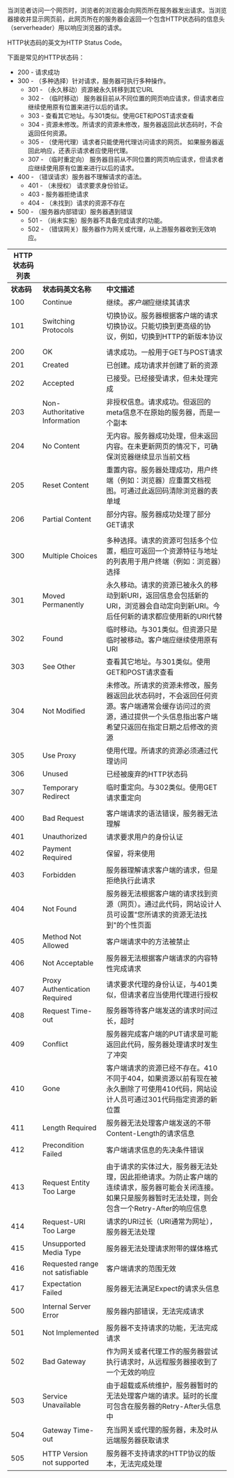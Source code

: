
当浏览者访问一个网页时，浏览者的浏览器会向网页所在服务器发出请求。当浏览器接收并显示网页前，此网页所在的服务器会返回一个包含HTTP状态码的信息头（serverheader）用以响应浏览器的请求。

HTTP状态码的英文为HTTP Status Code。

下面是常见的HTTP状态码：

-   200 - 请求成功
-   300 - （多种选择）针对请求，服务器可执行多种操作。 
    -   301 - （永久移动）资源被永久转移到其它URL
    -   302 - （临时移动） 服务器目前从不同位置的网页响应请求，但请求者应继续使用原有位置来进行以后的请求。 
    -   303 - 查看其它地址。与301类似。使用GET和POST请求查看
    -   304 - 资源未修改。所请求的资源未修改，服务器返回此状态码时，不会返回任何资源。
    -   305 - （使用代理）请求者只能使用代理访问请求的网页。 如果服务器返回此响应，还表示请求者应使用代理。 
    -   307 - （临时重定向） 服务器目前从不同位置的网页响应请求，但请求者应继续使用原有位置来进行以后的请求。 
-   400 - （错误请求）服务器不理解请求的语法。 
    -   401 - （未授权） 请求要求身份验证。 
    -   403 - 服务器拒绝请求
    -   404 - （未找到）请求的资源不存在
-   500 - （服务器内部错误）服务器遇到错误 
    -   501 - （尚未实施）服务器不具备完成请求的功能。 
    -   502 - （错误网关）服务器作为网关或代理，从上游服务器收到无效响应。 

| HTTP状态码列表 |                                 |                                                                                                                                                                  |
|----------------|---------------------------------|------------------------------------------------------------------------------------------------------------------------------------------------------------------|
| **状态码**     | **状态码英文名称**              | **中文描述**                                                                                                                                                     |
| 100            | Continue                        | 继续。*客户端*应继续其请求                                                                                                                                       |
| 101            | Switching Protocols             | 切换协议。服务器根据客户端的请求切换协议。只能切换到更高级的协议，例如，切换到HTTP的新版本协议                                                                   |
|                |                                 |                                                                                                                                                                  |
| 200            | OK                              | 请求成功。一般用于GET与POST请求                                                                                                                                  |
| 201            | Created                         | 已创建。成功请求并创建了新的资源                                                                                                                                 |
| 202            | Accepted                        | 已接受。已经接受请求，但未处理完成                                                                                                                               |
| 203            | Non-Authoritative Information   | 非授权信息。请求成功。但返回的meta信息不在原始的服务器，而是一个副本                                                                                             |
| 204            | No Content                      | 无内容。服务器成功处理，但未返回内容。在未更新网页的情况下，可确保浏览器继续显示当前文档                                                                         |
| 205            | Reset Content                   | 重置内容。服务器处理成功，用户终端（例如：浏览器）应重置文档视图。可通过此返回码清除浏览器的表单域                                                               |
| 206            | Partial Content                 | 部分内容。服务器成功处理了部分GET请求                                                                                                                            |
|                |                                 |                                                                                                                                                                  |
| 300            | Multiple Choices                | 多种选择。请求的资源可包括多个位置，相应可返回一个资源特征与地址的列表用于用户终端（例如：浏览器）选择                                                           |
| 301            | Moved Permanently               | 永久移动。请求的资源已被永久的移动到新URI，返回信息会包括新的URI，浏览器会自动定向到新URI。今后任何新的请求都应使用新的URI代替                                   |
| 302            | Found                           | 临时移动。与301类似。但资源只是临时被移动。客户端应继续使用原有URI                                                                                               |
| 303            | See Other                       | 查看其它地址。与301类似。使用GET和POST请求查看                                                                                                                   |
| 304            | Not Modified                    | 未修改。所请求的资源未修改，服务器返回此状态码时，不会返回任何资源。客户端通常会缓存访问过的资源，通过提供一个头信息指出客户端希望只返回在指定日期之后修改的资源 |
| 305            | Use Proxy                       | 使用代理。所请求的资源必须通过代理访问                                                                                                                           |
| 306            | Unused                          | 已经被废弃的HTTP状态码                                                                                                                                           |
| 307            | Temporary Redirect              | 临时重定向。与302类似。使用GET请求重定向                                                                                                                         |
|                |                                 |                                                                                                                                                                  |
| 400            | Bad Request                     | 客户端请求的语法错误，服务器无法理解                                                                                                                             |
| 401            | Unauthorized                    | 请求要求用户的身份认证                                                                                                                                           |
| 402            | Payment Required                | 保留，将来使用                                                                                                                                                   |
| 403            | Forbidden                       | 服务器理解请求客户端的请求，但是拒绝执行此请求                                                                                                                   |
| 404            | Not Found                       | 服务器无法根据客户端的请求找到资源（网页）。通过此代码，网站设计人员可设置"您所请求的资源无法找到"的个性页面                                                     |
| 405            | Method Not Allowed              | 客户端请求中的方法被禁止                                                                                                                                         |
| 406            | Not Acceptable                  | 服务器无法根据客户端请求的内容特性完成请求                                                                                                                       |
| 407            | Proxy Authentication Required   | 请求要求代理的身份认证，与401类似，但请求者应当使用代理进行授权                                                                                                  |
| 408            | Request Time-out                | 服务器等待客户端发送的请求时间过长，超时                                                                                                                         |
| 409            | Conflict                        | 服务器完成客户端的PUT请求是可能返回此代码，服务器处理请求时发生了冲突                                                                                            |
| 410            | Gone                            | 客户端请求的资源已经不存在。410不同于404，如果资源以前有现在被永久删除了可使用410代码，网站设计人员可通过301代码指定资源的新位置                                 |
| 411            | Length Required                 | 服务器无法处理客户端发送的不带Content-Length的请求信息                                                                                                           |
| 412            | Precondition Failed             | 客户端请求信息的先决条件错误                                                                                                                                     |
| 413            | Request Entity Too Large        | 由于请求的实体过大，服务器无法处理，因此拒绝请求。为防止客户端的连续请求，服务器可能会关闭连接。如果只是服务器暂时无法处理，则会包含一个Retry-After的响应信息    |
| 414            | Request-URI Too Large           | 请求的URI过长（URI通常为网址），服务器无法处理                                                                                                                   |
| 415            | Unsupported Media Type          | 服务器无法处理请求附带的媒体格式                                                                                                                                 |
| 416            | Requested range not satisfiable | 客户端请求的范围无效                                                                                                                                             |
| 417            | Expectation Failed              | 服务器无法满足Expect的请求头信息                                                                                                                                 |
|                |                                 |                                                                                                                                                                  |
| 500            | Internal Server Error           | 服务器内部错误，无法完成请求                                                                                                                                     |
| 501            | Not Implemented                 | 服务器不支持请求的功能，无法完成请求                                                                                                                             |
| 502            | Bad Gateway                     | 作为网关或者代理工作的服务器尝试执行请求时，从远程服务器接收到了一个无效的响应                                                                                   |
| 503            | Service Unavailable             | 由于超载或系统维护，服务器暂时的无法处理客户端的请求。延时的长度可包含在服务器的Retry-After头信息中                                                              |
| 504            | Gateway Time-out                | 充当网关或代理的服务器，未及时从远端服务器获取请求                                                                                                               |
| 505            | HTTP Version not supported      | 服务器不支持请求的HTTP协议的版本，无法完成处理                                                                                                                   |
